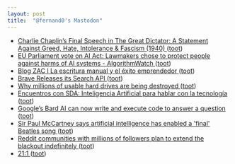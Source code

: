```yaml
---
layout: post
title:  "@fernand0's Mastodon"
---
```

*  [Charlie Chaplin’s Final Speech in The Great Dictator: A Statement Against Greed, Hate, Intolerance & Fascism (1940) ](https://www.openculture.com/2023/06/charlie-chaplins-final-speech-in-the-great-dictator-1940.htm) ([toot](https://mastodon.social/@fernand0/110605568729434871))
*  [EU Parliament vote on AI Act: Lawmakers chose to protect people against harms of AI systems - AlgorithmWatch ](https://algorithmwatch.org/en/eu-parliament-vote-aiact-june-2023) ([toot](https://mastodon.social/@fernand0/110605224340868028))
*  [Blog ZAC I La escritura manual y el éxito emprendedor ](https://blogzac.es/la-escritura-manual-y-el-exito-emprendedor) ([toot](https://mastodon.social/@fernand0/110605089128468963))
*  [Brave Releases its Search API ](https://www.thurrott.com/cloud/web-browsers/283850/brave-releases-its-search-ap) ([toot](https://mastodon.social/@fernand0/110604862590846971))
*  [Why millions of usable hard drives are being destroyed ](https://www.bbc.com/news/business-6566953) ([toot](https://mastodon.social/@fernand0/110604685118301136))
*  [Encuentros con SDA: Inteligencia Artificial para hablar con la tecnología ](https://www.eventbrite.es/e/entradas-encuentros-con-sda-inteligencia-artificial-para-hablar-con-la-tecnologia-64527047034) ([toot](https://mastodon.social/@fernand0/110604349092175871))
*  [Google’s Bard AI can now write and execute code to answer a question ](https://arstechnica.com/google/2023/06/googles-bard-ai-can-now-write-and-execute-code-to-answer-a-question) ([toot](https://mastodon.social/@fernand0/110604104841682346))
*  [Sir Paul McCartney says artificial intelligence has enabled a 'final' Beatles song ](https://www.bbc.com/news/entertainment-arts-6588181) ([toot](https://mastodon.social/@fernand0/110603938035188378))
*  [Reddit communities with millions of followers plan to extend the blackout indefinitely ](https://www.theverge.com/2023/6/13/23759674/reddit-mods-blackout-protest-extended-indefinitel) ([toot](https://mastodon.social/@fernand0/110603704155916121))
*  [21:1 ](https://mastodon.social/@fernand0/110600780310466154) ([toot](https://mastodon.social/@fernand0/110600780310466154))
